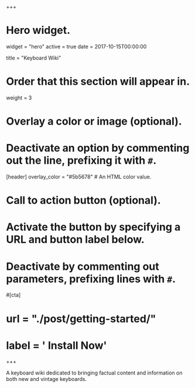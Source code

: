 +++
# Hero widget.
widget = "hero"
active = true
date = 2017-10-15T00:00:00

title = "Keyboard Wiki"

# Order that this section will appear in.
weight = 3

# Overlay a color or image (optional).
#   Deactivate an option by commenting out the line, prefixing it with `#`.
[header]
  overlay_color = "#5b5678"  # An HTML color value.

# Call to action button (optional).
#   Activate the button by specifying a URL and button label below.
#   Deactivate by commenting out parameters, prefixing lines with `#`.
#[cta]
#  url = "./post/getting-started/"
#  label = '<i class="fas fa-download"></i> Install Now'
+++

A keyboard wiki dedicated to bringing factual content and information on both new and vintage keyboards.

